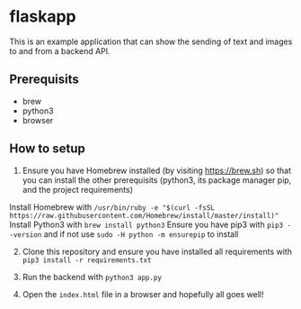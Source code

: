 # flaskapp

This is an example application that can show the sending of text and images to
and from a backend API.

## Prerequisits
* brew
* python3
* browser

## How to setup
1. Ensure you have Homebrew installed (by visiting https://brew.sh) so that you
can install the other prerequisits (python3, its package manager pip, and the
project requirements)

Install Homebrew with `/usr/bin/ruby -e "$(curl -fsSL https://raw.githubusercontent.com/Homebrew/install/master/install)"`
Install Python3 with `brew install python3`
Ensure you have pip3 with `pip3 --version` and if not use `sudo -H python -m ensurepip` to install

2. Clone this repository and ensure you have installed all requirements with `pip3 install -r requirements.txt`

3. Run the backend with `python3 app.py`

4. Open the `index.html` file in a browser and hopefully all goes well!
